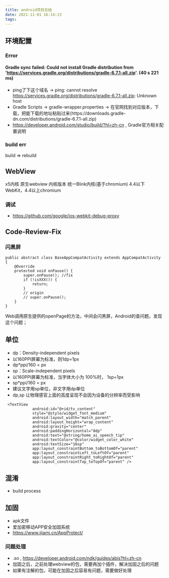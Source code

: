 ```yaml
---
title: android项目总结
date: 2021-11-01 16:14:13
tags:
---
```

## 环境配置
### Error 
#### Gradle sync failed: Could not install Gradle distribution from 'https://services.gradle.org/distributions/gradle-6.7.1-all.zip'. (40 s 221 ms)
- ping了下这个域名 -> ping: cannot resolve https://services.gradle.org/distributions/gradle-6.7.1-all.zip: Unknown host
- Gradle Scripts ->  gradle-wrapper.properties -> 在官网找到对应版本，下载，把能下载的地址粘贴过来(https\://downloads.gradle-dn.com/distributions/gradle-6.7.1-all.zip) 
- https://developer.android.com/studio/build/?hl=zh-cn , Gradle官方相关配置说明

### build err
build => rebuild


## WebView
x5内核	原生webview
内核版本	统一Blink内核(基于chromium)	4.4以下WebKit，4.4以上chromium

### 调试
- https://github.com/google/ios-webkit-debug-proxy
## Code-Review-Fix
### 闪黑屏
```
public abstract class BaseAppCompatActivity extends AppCompatActivity {
    @Override
    protected void onPause() {
        super.onPause(); //fix
        if (!isXXX()) {
            return;
        }
        // origin 
        // super.onPause(); 
    }
}
```
Web调用原生提供的openPage的方法，中间会闪黑屏，Android的查问题，发现这个问题；

## 单位
- dp：Density-independent pixels
- 以160PPI屏幕为标准，则1dp=1px
- dp*ppi/160 = px
- sp：Scale-independent pixels
- 以160PPI屏幕为标准，当字体大小为 100%时， 1sp=1px
- sp*ppi/160 = px
- 建议文字用sp单位，非文字用dp单位
- dp,sp 让物理感官上面的高度呈现不会因为设备的分辨率而受影响
```
 <TextView
            android:id="@+id/tv_content"
            style="@style/widget_font_medium"
            android:layout_width="match_parent"
            android:layout_height="wrap_content"
            android:gravity="center"
            android:paddingHorizontal="8dp"
            android:text="@string/home_ai_speech_tip"
            android:textColor="@color/widget_color_white"
            android:textSize="16sp"
            app:layout_constraintBottom_toBottomOf="parent"
            app:layout_constraintLeft_toLeftOf="parent"
            app:layout_constraintRight_toRightOf="parent"
            app:layout_constraintTop_toTopOf="parent" />

```
## 混淆
- build process
## 加固
- apk文件
- 爱加密移动APP安全加固系统
- https://www.ijiami.cn/AppProtect/
### 问题处理
- .so , https://developer.android.com/ndk/guides/abis?hl=zh-cn
- 加固之后，之前处理webview的包，需要再加个插件，解决加固之后的问题
- 如果有注解的包，可能在加固之后容易有问题，需要做好处理